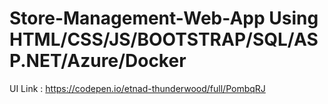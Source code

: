 # Store-Management-Web-App Using HTML/CSS/JS/BOOTSTRAP/SQL/ASP.NET/Azure/Docker

UI Link : https://codepen.io/etnad-thunderwood/full/PombqRJ
